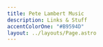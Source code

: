 ```yaml
---
title: Pete Lambert Music
description: Links & Stuff
accentColorOne: "#B9594D"
layout: ../layouts/Page.astro
---
```

